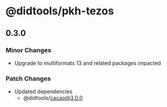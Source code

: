 # @didtools/pkh-tezos

## 0.3.0

### Minor Changes

- Upgrade to multiformats 13 and related packages impacted

### Patch Changes

- Updated dependencies
  - @didtools/cacao@3.0.0
